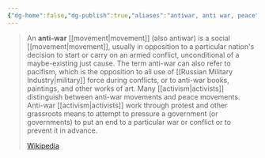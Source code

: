 ```yaml
---
{"dg-home":false,"dg-publish":true,"aliases":"antiwar, anti war, peace","locations":null,"tag":null,"date":null,"title":"anti-war","permalink":"/anti-war/","dgHomeLink":true,"dgPassFrontmatter":true}
---
```


> An **anti-war** [[movement|movement]] (also antiwar) is a social [[movement|movement]], usually in opposition to a particular nation's decision to start or carry on an armed conflict, unconditional of a maybe-existing just cause. The term anti-war can also refer to pacifism, which is the opposition to all use of [[Russian Military Industry|military]] force during conflicts, or to anti-war books, paintings, and other works of art. Many [[activism|activists]] distinguish between anti-war movements and peace movements. Anti-war [[activism|activists]] work through protest and other grassroots means to attempt to pressure a government (or governments) to put an end to a particular war or conflict or to prevent it in advance.
>
> [Wikipedia](https://en.wikipedia.org/wiki/Anti-war%20movement)
